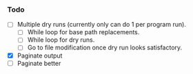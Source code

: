 ### Todo

- [ ] Multiple dry runs (currently only can do 1 per program run).
  - [ ] While loop for base path replacements.
  - [ ] While loop for dry runs.
  - [ ] Go to file modification once dry run looks satisfactory.
- [x] Paginate output
- [ ] Paginate better